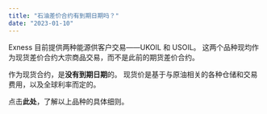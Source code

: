 ```yaml
---
title: "石油差价合约有到期日期吗？"
date: "2023-01-10"
---
```


Exness 目前提供两种能源供客户交易——UKOIL 和 USOIL。 这两个品种现均作为现货差价合约大宗商品交易，而不是此前的期货差价合约。

作为现货合约，是**没有到期日期**的。 现货价是基于与原油相关的各种仓储和交易费用，以及全球利率而定的。

点击**此处**，了解以上品种的具体细则。

